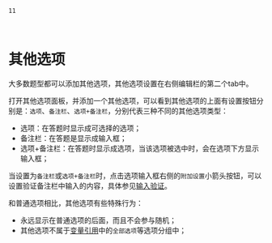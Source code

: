 ```index
11
```
```tag

```
```summary

```
# 其他选项

大多数题型都可以添加其他选项，其他选项设置在右侧编辑栏的第二个tab中。

打开其他选项面板，并添加一个其他选项，可以看到其他选项的上面有设置按钮分别是：`选项`、`备注栏`、`选项+备注栏`，分别代表三种不同的其他选项类型：
+ 选项：在答题时显示成可选择的选项；
+ 备注栏：在答题是显示成输入框；
+ 选项+备注栏：在答题时显示成选项，当该选项被选中时，会在选项下方显示输入框；

当设置为`备注栏`或`选项+备注栏`时，点击选项输入框右侧的`附加设置`小箭头按钮，可以设置验证备注栏中输入的内容，具体参见[输入验证](./input-validation.md)。

和普通选项相比，其他选项有些特殊行为：
+ 永远显示在普通选项的后面，而且不会参与随机；
+ 其他选项不属于[变量引用](../variable/usage.md)中的`全部选项`等选项分组中；

